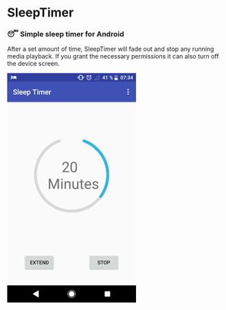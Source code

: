 # SleepTimer
### 😴 Simple sleep timer for Android

After a set amount of time, SleepTimer will fade out and stop any running media playback. If you grant the necessary permissions it can also turn off the device screen.

<img src="./img/SleepTimer.png?raw=true" width="300">
